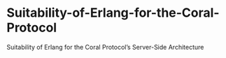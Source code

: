 # Suitability-of-Erlang-for-the-Coral-Protocol
Suitability of Erlang for the Coral Protocol’s Server-Side Architecture
